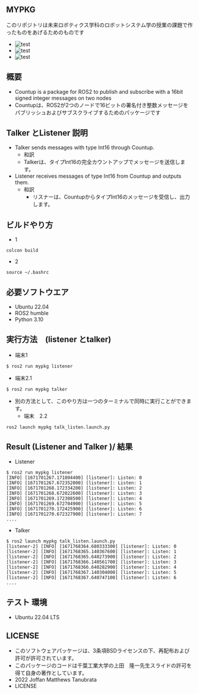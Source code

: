 ## MYPKG
このリポジトリは未来ロボティクス学科のロボットシステム学の授業の課題で作ったものをあげるためのものです
* ![test](https://github.com/Joffan/mypkg/actions/workflows/test.yml/badge.svg)
* ![test](https://img.shields.io/badge/ros2-humble-blue)
* ![test](https://img.shields.io/badge/python-v3.10-blue)

## 概要
* Countup is a package for ROS2 to publish and subscribe with a 16bit signed integer messages on two nodes
* Countupは、ROS2が2つのノードで16ビットの署名付き整数メッセージをパブリッシュおよびサブスクライブするためのパッケージです
 
## Talker とListener 説明
* Talker sends messages with type Int16 through Countup.
  * 和訳
   * Talkerは、タイプInt16の完全カウントアップでメッセージを送信します。
　　
* Listener receives messages of type Int16 from Countup and outputs them.
  * 和訳
    * リスナーは、CountupからタイプInt16のメッセージを受信し、出力します。
     
## ビルドやり方
* 1
```
colcon build
```
* 2
```
source ~/.bashrc
```
## 必要ソフトウエア
  * Ubuntu 22.04
  * ROS2 humble 
  * Python 3.10

## 実行方法　(listener とtalker)
* 端末1
```
$ ros2 run mypkg listener
```
* 端末2.1
```
$ ros2 run mypkg talker 
```
* 別の方法として、このやり方は一つのターミナルで同時に実行ことができます。
  * 端末　2.2
```
ros2 launch mypkg talk_listen.launch.py
```

## Result (Listener and Talker )/ 結果
* Listener
```
$ ros2 run mypkg listener
[INFO] [1671701267.171804400] [listener]: Listen: 0
[INFO] [1671701267.672352000] [listener]: Listen: 1
[INFO] [1671701268.172334200] [listener]: Listen: 2
[INFO] [1671701268.672022600] [listener]: Listen: 3
[INFO] [1671701269.172308500] [listener]: Listen: 4
[INFO] [1671701269.672704900] [listener]: Listen: 5
[INFO] [1671701270.172425900] [listener]: Listen: 6
[INFO] [1671701270.672327900] [listener]: Listen: 7
....
```
* Talker  
```
$ ros2 launch mypkg talk_listen.launch.py
[listener-2] [INFO] [1671768364.680333300] [listener]: Listen: 0
[listener-2] [INFO] [1671768365.140367600] [listener]: Listen: 1
[listener-2] [INFO] [1671768365.640273900] [listener]: Listen: 2
[listener-2] [INFO] [1671768366.140561700] [listener]: Listen: 3
[listener-2] [INFO] [1671768366.640282900] [listener]: Listen: 4
[listener-2] [INFO] [1671768367.140304000] [listener]: Listen: 5
[listener-2] [INFO] [1671768367.640747100] [listener]: Listen: 6
....
```

##  テスト 環境
* Ubuntu 22.04 LTS

## LICENSE
 * このソフトウェアパッケージは、3条項BSDライセンスの下、再配布および許可が許可されています。
 * このパッケージのコードは千葉工業大学の上田　隆一先生スライドの許可を得て自身の著作としています。
 * 2022 Joffan Matthews Tanubrata
 * LICENSE


